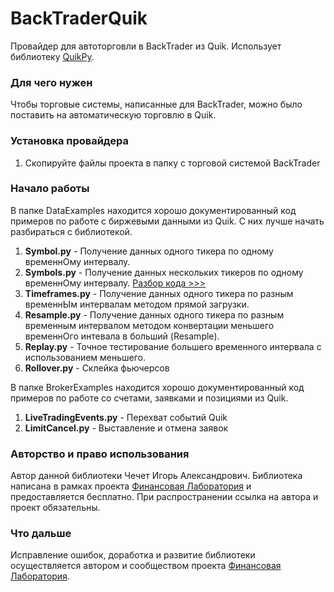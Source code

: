# BackTraderQuik
Провайдер для автоторговли в BackTrader из Quik. Использует библиотеку [QuikPy](https://github.com/cia76/QuikPy).

### Для чего нужен
Чтобы торговые системы, написанные для BackTrader, можно было поставить на автоматическую торговлю в Quik.

### Установка провайдера
1. Скопируйте файлы проекта в папку с торговой системой BackTrader

### Начало работы
В папке DataExamples находится хорошо документированный код примеров по работе с биржевыми данными из Quik. С них лучше начать разбираться с библиотекой.

1. **Symbol.py** - Получение данных одного тикера по одному временнОму интервалу.
2. **Symbols.py** - Получение данных нескольких тикеров по одному временнОму интервалу. [Разбор кода >>>](https://finlab.vip/symbolspy/)
3. **Timeframes.py** - Получение данных одного тикера по разным временнЫм интервалам методом прямой загрузки.
4. **Resample.py** - Получение данных одного тикера по разным временным интервалом методом конвертации меньшего временнОго интевала в больший (Resample).
5. **Replay.py** - Точное тестирование большего временного интервала с использованием меньшего.
6. **Rollover.py** - Склейка фьючерсов

В папке BrokerExamples находится хорошо документированный код примеров по работе со счетами, заявками и позициями из Quik.

1. **LiveTradingEvents.py** - Перехват событий Quik
2. **LimitCancel.py** - Выставление и отмена заявок

### Авторство и право использования
Автор данной библиотеки Чечет Игорь Александрович. Библиотека написана в рамках проекта [Финансовая Лаборатория](https://finlab.vip/) и предоставляется бесплатно. При распространении ссылка на автора и проект обязательны.

### Что дальше
Исправление ошибок, доработка и развитие библиотеки осуществляется автором и сообществом проекта [Финансовая Лаборатория](https://finlab.vip/).